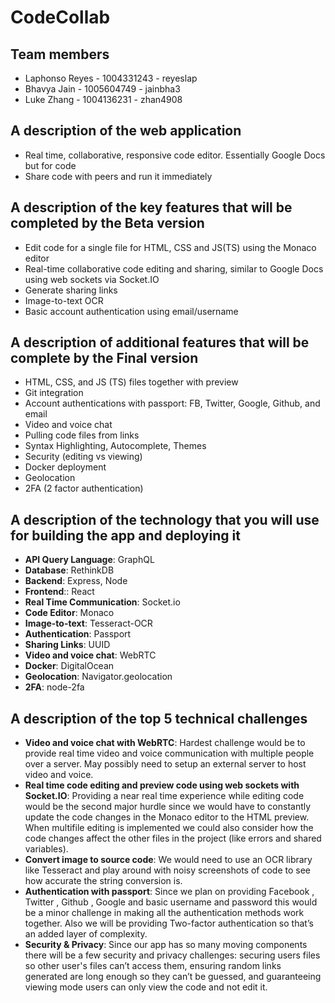 # CodeCollab

## Team members

- Laphonso Reyes - 1004331243 - reyeslap
- Bhavya Jain - 1005604749 - jainbha3
- Luke Zhang - 1004136231 - zhan4908

## A description of the web application

- Real time, collaborative, responsive code editor. Essentially Google Docs but for code
- Share code with peers and run it immediately

## A description of the key features that will be completed by the Beta version

- Edit code for a single file for HTML, CSS and JS(TS) using the Monaco editor
- Real-time collaborative code editing and sharing, similar to Google Docs using web sockets via Socket.IO
- Generate sharing links
- Image-to-text OCR
- Basic account authentication using email/username

## A description of additional features that will be complete by the Final version

- HTML, CSS, and JS (TS) files together with preview
- Git integration
- Account authentications with passport: FB, Twitter, Google, Github, and email
- Video and voice chat
- Pulling code files from links
- Syntax Highlighting, Autocomplete, Themes
- Security (editing vs viewing)
- Docker deployment
- Geolocation
- 2FA (2 factor authentication)

## A description of the technology that you will use for building the app and deploying it

- **API Query Language**: GraphQL
- **Database**: RethinkDB
- **Backend**: Express, Node
- **Frontend**:: React
- **Real Time Communication**: Socket.io
- **Code Editor**: Monaco
- **Image-to-text**: Tesseract-OCR
- **Authentication**: Passport
- **Sharing Links**: UUID
- **Video and voice chat**: WebRTC
- **Docker**: DigitalOcean
- **Geolocation**: Navigator.geolocation
- **2FA**: node-2fa

## A description of the top 5 technical challenges

- **Video and voice chat with WebRTC**: Hardest challenge would be to provide real time video and voice communication with multiple people over a server. May possibly need to setup an external server to host video and voice.
- **Real time code editing and preview code using web sockets with Socket.IO**: Providing a near real time experience while editing code would be the second major hurdle since we would have to constantly update the code changes in the Monaco editor to the HTML preview. When multifile editing is implemented we could also consider how the code changes affect the other files in the project (like errors and shared variables).
- **Convert image to source code**: We would need to use an OCR library like Tesseract and play around with noisy screenshots of code to see how accurate the string conversion is.
- **Authentication with passport**: Since we plan on providing Facebook , Twitter , Github , Google and basic username and password this would be a minor challenge in making all the authentication methods work together. Also we will be providing Two-factor authentication so that’s an added layer of complexity.
- **Security & Privacy**: Since our app has so many moving components there will be a few security and privacy challenges: securing users files so other user's files can’t access them, ensuring random links generated are long enough so they can’t be guessed, and guaranteeing viewing mode users can only view the code and not edit it.
